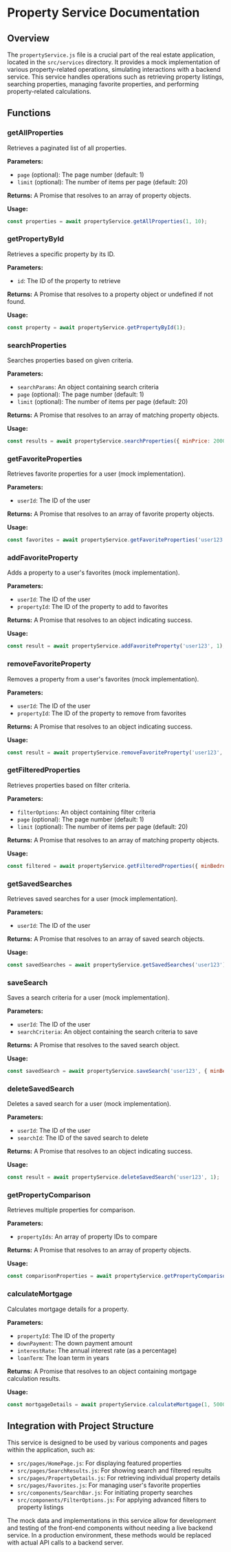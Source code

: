 # Property Service Documentation

## Overview

The `propertyService.js` file is a crucial part of the real estate application, located in the `src/services` directory. It provides a mock implementation of various property-related operations, simulating interactions with a backend service. This service handles operations such as retrieving property listings, searching properties, managing favorite properties, and performing property-related calculations.

## Functions

### getAllProperties

Retrieves a paginated list of all properties.

**Parameters:**
- `page` (optional): The page number (default: 1)
- `limit` (optional): The number of items per page (default: 20)

**Returns:** A Promise that resolves to an array of property objects.

**Usage:**
```javascript
const properties = await propertyService.getAllProperties(1, 10);
```

### getPropertyById

Retrieves a specific property by its ID.

**Parameters:**
- `id`: The ID of the property to retrieve

**Returns:** A Promise that resolves to a property object or undefined if not found.

**Usage:**
```javascript
const property = await propertyService.getPropertyById(1);
```

### searchProperties

Searches properties based on given criteria.

**Parameters:**
- `searchParams`: An object containing search criteria
- `page` (optional): The page number (default: 1)
- `limit` (optional): The number of items per page (default: 20)

**Returns:** A Promise that resolves to an array of matching property objects.

**Usage:**
```javascript
const results = await propertyService.searchProperties({ minPrice: 200000, maxPrice: 300000 }, 1, 20);
```

### getFavoriteProperties

Retrieves favorite properties for a user (mock implementation).

**Parameters:**
- `userId`: The ID of the user

**Returns:** A Promise that resolves to an array of favorite property objects.

**Usage:**
```javascript
const favorites = await propertyService.getFavoriteProperties('user123');
```

### addFavoriteProperty

Adds a property to a user's favorites (mock implementation).

**Parameters:**
- `userId`: The ID of the user
- `propertyId`: The ID of the property to add to favorites

**Returns:** A Promise that resolves to an object indicating success.

**Usage:**
```javascript
const result = await propertyService.addFavoriteProperty('user123', 1);
```

### removeFavoriteProperty

Removes a property from a user's favorites (mock implementation).

**Parameters:**
- `userId`: The ID of the user
- `propertyId`: The ID of the property to remove from favorites

**Returns:** A Promise that resolves to an object indicating success.

**Usage:**
```javascript
const result = await propertyService.removeFavoriteProperty('user123', 1);
```

### getFilteredProperties

Retrieves properties based on filter criteria.

**Parameters:**
- `filterOptions`: An object containing filter criteria
- `page` (optional): The page number (default: 1)
- `limit` (optional): The number of items per page (default: 20)

**Returns:** A Promise that resolves to an array of matching property objects.

**Usage:**
```javascript
const filtered = await propertyService.getFilteredProperties({ minBedrooms: 2, maxPrice: 300000 }, 1, 20);
```

### getSavedSearches

Retrieves saved searches for a user (mock implementation).

**Parameters:**
- `userId`: The ID of the user

**Returns:** A Promise that resolves to an array of saved search objects.

**Usage:**
```javascript
const savedSearches = await propertyService.getSavedSearches('user123');
```

### saveSearch

Saves a search criteria for a user (mock implementation).

**Parameters:**
- `userId`: The ID of the user
- `searchCriteria`: An object containing the search criteria to save

**Returns:** A Promise that resolves to the saved search object.

**Usage:**
```javascript
const savedSearch = await propertyService.saveSearch('user123', { minBedrooms: 2, maxPrice: 300000 });
```

### deleteSavedSearch

Deletes a saved search for a user (mock implementation).

**Parameters:**
- `userId`: The ID of the user
- `searchId`: The ID of the saved search to delete

**Returns:** A Promise that resolves to an object indicating success.

**Usage:**
```javascript
const result = await propertyService.deleteSavedSearch('user123', 1);
```

### getPropertyComparison

Retrieves multiple properties for comparison.

**Parameters:**
- `propertyIds`: An array of property IDs to compare

**Returns:** A Promise that resolves to an array of property objects.

**Usage:**
```javascript
const comparisonProperties = await propertyService.getPropertyComparison([1, 2, 3]);
```

### calculateMortgage

Calculates mortgage details for a property.

**Parameters:**
- `propertyId`: The ID of the property
- `downPayment`: The down payment amount
- `interestRate`: The annual interest rate (as a percentage)
- `loanTerm`: The loan term in years

**Returns:** A Promise that resolves to an object containing mortgage calculation results.

**Usage:**
```javascript
const mortgageDetails = await propertyService.calculateMortgage(1, 50000, 3.5, 30);
```

## Integration with Project Structure

This service is designed to be used by various components and pages within the application, such as:

- `src/pages/HomePage.js`: For displaying featured properties
- `src/pages/SearchResults.js`: For showing search and filtered results
- `src/pages/PropertyDetails.js`: For retrieving individual property details
- `src/pages/Favorites.js`: For managing user's favorite properties
- `src/components/SearchBar.js`: For initiating property searches
- `src/components/FilterOptions.js`: For applying advanced filters to property listings

The mock data and implementations in this service allow for development and testing of the front-end components without needing a live backend service. In a production environment, these methods would be replaced with actual API calls to a backend server.
